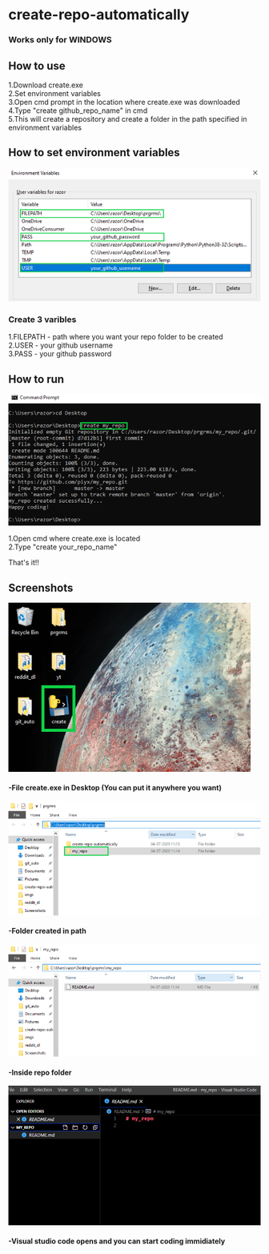 # create-repo-automatically  

### Works only for WINDOWS  

## How to use
1.Download create.exe  
2.Set environment variables  
3.Open cmd prompt in the location where create.exe was downloaded  
4.Type "create github_repo_name" in cmd  
5.This will create a repository and create a folder in the path specified in environment variables  

## How to set environment variables

![](images/envrmnt.png)

### Create 3 varibles  
1.FILEPATH - path where you want your repo folder to be created  
2.USER - your github username  
3.PASS - your github password  

## How to run

![](images/cmd.png)  

1.Open cmd where create.exe is located  
2.Type "create your_repo_name"

That's it!!

## Screenshots

![](images/create_exe.png)  
#### -File create.exe in Desktop (You can put it anywhere you want)  

![](images/path.png)  
#### -Folder created in path  

![](images/repo_folder.png)  
#### -Inside repo folder  

![](images/vsc.png)  
#### -Visual studio code opens and you can start coding immidiately
